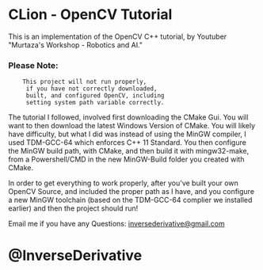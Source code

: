 # CLion - OpenCV Tutorial

This is an implementation of the OpenCV C++ tutorial, by Youtuber "Murtaza's Workshop - Robotics and AI."

### Please Note:

        This project will not run properly,
         if you have not correctly downloaded,
         built, and configured OpenCV, including
         setting system path variable correctly.





The tutorial I followed, involved first downloading the CMake Gui. You will want to then download the latest 
Windows Version of CMake. You will likely have difficulty, but what I did was instead of using the MinGW compiler, 
I used TDM-GCC-64 which enforces C++ 11 Standard. You then configure the MinGW build path, with CMake, and then 
build it with mingw32-make, from a Powershell/CMD in the new MinGW-Build folder you created with CMake.


In order to get everything to work properly, after you've built your own OpenCV Source, and included the proper path 
as I have, and you configure a new MinGW toolchain (based on the TDM-GCC-64 complier we installed earlier) and then the 
project should run!



Email me if you have any Questions: 
inversederivative@gmail.com

# @InverseDerivative
